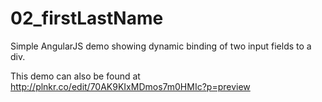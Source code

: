 02_firstLastName
=============

Simple AngularJS demo showing dynamic binding of two input fields to a div.

This demo can also be found at http://plnkr.co/edit/70AK9KIxMDmos7m0HMIc?p=preview
